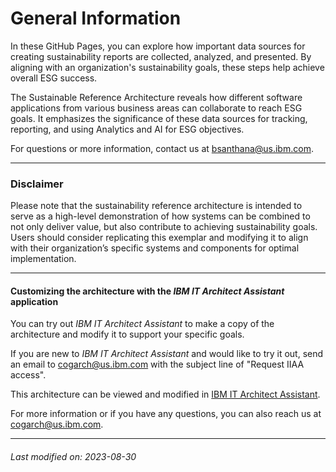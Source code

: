 

# General Information

In these GitHub Pages, you can explore how important data sources for creating sustainability reports are collected, analyzed, and presented. By aligning with an organization's sustainability goals, these steps help achieve overall ESG success.

The Sustainable Reference Architecture reveals how different software applications from various business areas can collaborate to reach ESG goals. It emphasizes the significance of these data sources for tracking, reporting, and using Analytics and AI for ESG objectives.  

For questions or more information, contact us at bsanthana@us.ibm.com.  



---

### Disclaimer

Please note that the sustainability reference architecture is intended to serve as a high-level demonstration of how systems can be combined to not only deliver value, but also contribute to achieving sustainability goals. Users should consider replicating this exemplar and modifying it to align with their organization’s specific systems and components for optimal implementation.  



---

#### Customizing the architecture with the *IBM IT Architect Assistant* application

You can try out *IBM IT Architect Assistant* to make a copy of the architecture and modify it to support your specific goals.  

If you are new to *IBM IT Architect Assistant* and would like to try it out, send an email to cogarch@us.ibm.com with the subject line of "Request IIAA access".  

<div style="text-align: left">This architecture can be viewed and modified in 
    <a href="https://it.architect-assistant.ibm.com/architectures/Social/arch_S1d3hhra3">IBM IT Architect Assistant</a>.
</div>

For more information or if you have any questions, you can also reach us at cogarch@us.ibm.com.  


---


###### Last modified on: 2023-08-30
